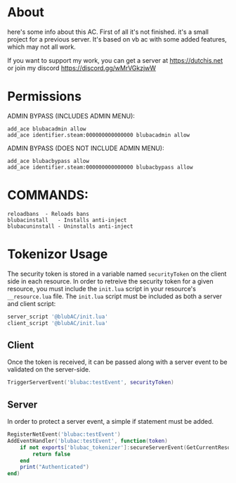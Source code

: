 # About
here's some info about this AC. First of all it's not finished. it's a small project for a previous server. It's based on vb ac with some added features, which may not all work. 

If you want to support my work, you can get a server at https://dutchis.net or join my discord https://discord.gg/wMrVGkzjwW



# Permissions
ADMIN BYPASS (INCLUDES ADMIN MENU):
```
add_ace blubacadmin allow 
add_ace identifier.steam:000000000000000 blubacadmin allow
```

ADMIN BYPASS (DOES NOT INCLUDE ADMIN MENU):
```
add_ace blubacbypass allow 
add_ace identifier.steam:000000000000000 blubacbypass allow
```

# COMMANDS:
```
reloadbans 	- Reloads bans
blubacinstall 	- Installs anti-inject
blubacuninstall - Uninstalls anti-inject
```


# Tokenizor Usage
The security token is stored in a variable named `securityToken` on the client side in each resource. In order to retreive the security token for a given resource, you must include the `init.lua` script in your resource's `__resource.lua` file. The `init.lua` script must be included as both a server and client script:
```lua
server_script '@blubAC/init.lua'
client_script '@blubAC/init.lua'
```

## Client
Once the token is received, it can be passed along with a server event to be validated on the server-side.
```lua
TriggerServerEvent('blubac:testEvent', securityToken)
```

## Server
In order to protect a server event, a simple if statement must be added.
```lua
RegisterNetEvent('blubac:testEvent')
AddEventHandler('blubac:testEvent', function(token)
	if not exports['blubac_tokenizer']:secureServerEvent(GetCurrentResourceName(), source, token) then
		return false
	end
	print("Authenticated")
end)
```

